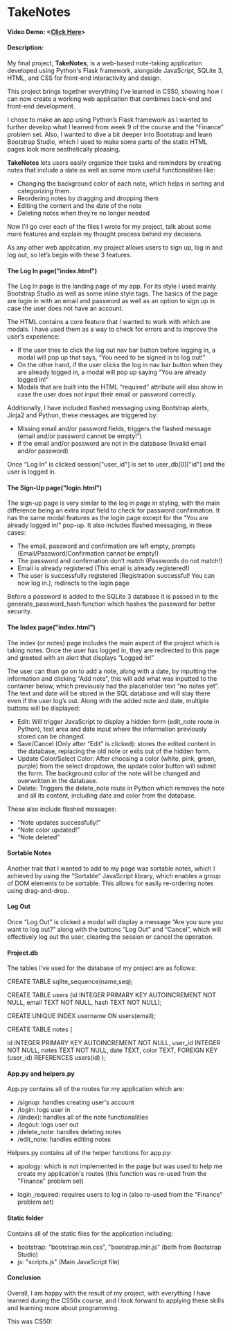 # TakeNotes
#### Video Demo:  <[Click Here](https://youtu.be/4VTulaA2yck)>
#### Description:

My final project, **TakeNotes**, is a web-based note-taking application developed using Python's Flask framework, alongside JavaScript, SQLite 3, HTML, and CSS for front-end interactivity and design.

This project brings together everything I’ve learned in CS50, showing how I can now create a working web application that combines back-end and front-end development.

I chose to make an app using Python’s Flask framework as I wanted to further develop what I learned from week 9 of the course and the “Finance” problem set. Also, I wanted to dive a bit deeper into Bootstrap and learn Bootstrap Studio, which I used to make some parts of the static HTML pages look more aesthetically pleasing.

**TakeNotes** lets users easily organize their tasks and reminders by creating notes that include a date as well as some more useful functionalities like:
-	Changing the background color of each note, which helps in sorting and categorizing them.
-	Reordering notes by dragging and dropping them
-	Editing the content and the date of the note
-	Deleting notes when they’re no longer needed

Now I’ll go over each of the files I wrote for my project, talk about some more features and explain my thought process behind my decisions.

As any other web application, my project allows users to sign up, log in and log out, so let’s begin with these 3 features.

#### The Log In page("index.html")

The Log In page is the landing page of my app.
For its style I used mainly Bootstrap Studio as well as some inline style tags.
The basics of the page are login in with an email and password as well as an option to sign up in case the user does not have an account.

The HTML contains a core feature that I wanted to work with which are modals. I have used them as a way to check for errors and to improve the user’s experience:

-	If the user tries to click the log out nav bar button before logging in, a modal will pop up that says, “You need to be signed in to log out!”
-	On the other hand, if the user clicks the log in nav bar button when they are already logged in, a modal will pop up saying “You are already logged in!”
-	Modals that are built into the HTML “required” attribute will also show in case the user does not input their email or password correctly.

Additionally, I have included flashed messaging using Bootstrap alerts, Jinja2 and Python, these messages are triggered by:

-	Missing email and/or password fields, triggers the flashed message (email and/or password cannot be empty!”)
-	If the email and/or password are not in the database (Invalid email and/or password)

Once “Log In” is clicked session["user_id"]  is set to user_db[0]["id"] and the user is logged in.

#### The Sign-Up page("login.html")

The sign-up page is very similar to the log in page in styling, with the main difference being an extra input field to check for password confirmation.
It has the same modal features as the login page except for the “You are already logged in!” pop-up.
It also includes flashed messaging, in these cases:

-	The email, password and confirmation are left empty, prompts (Email/Password/Confirmation cannot be empty!)
-	The password and confirmation don’t match (Passwords do not match!)
-	Email is already registered (This email is already registered!)
-	The user is successfully registered (Registration successful! You can now log in.), redirects to the login page

Before a password is added to the SQLite 3 database it is passed in to the generate_password_hash function which hashes the password for better security.

#### The Index page("index.html")

The index (or notes) page includes the main aspect of the project which is taking notes.
Once the user has logged in, they are redirected to this page and greeted with an alert that displays “Logged In!”

The user can than go on to add a note, along with a date, by inputting the information and clicking “Add note”, this will add what was inputted to the container below, which previously had the placeholder text “no notes yet”.
The text and date will be stored in the SQL database and will stay there even if the user log’s out.
Along with the added note and date, multiple buttons will be displayed:
-	Edit: Will trigger JavaScript to display a hidden form (edit_note route in Python), text area and date input where the information previously stored can be changed.
-	Save/Cancel (Only after “Edit” is clicked): stores the edited content in the database, replacing the old note or exits out of the hidden form.
-	Update Color/Select Color: After choosing a color (white, pink, green, purple) from the select dropdown, the update color button will submit the form. The background color of the note will be changed and overwritten in the database.
-	Delete: Triggers the delete_note route in Python which removes the note and all its content, including date and color from the database.

These also include flashed messages:
-	“Note updates successfully!”
-	“Note color updated!”
-	“Note deleted”

#### Sortable Notes

Another trait that I wanted to add to my page was sortable notes, which I achieved by using the “Sortable” JavaScript library, which enables a group of DOM elements to be sortable.
This allows for easily re-ordering notes using drag-and-drop.

#### Log Out

Once “Log Out” is clicked a modal will display a message “Are you sure you want to log out?” along with the buttons “Log Out” and “Cancel”, which will effectively log out the user, clearing the session or cancel the operation.

#### Project.db
The tables I've used for the database of my project are as follows:

CREATE TABLE sqlite_sequence(name,seq);

CREATE TABLE users (id INTEGER PRIMARY KEY AUTOINCREMENT NOT NULL, email TEXT
NOT NULL, hash TEXT NOT NULL);

CREATE UNIQUE INDEX username ON users(email);

CREATE TABLE notes (

id INTEGER PRIMARY KEY AUTOINCREMENT NOT NULL,
user_id INTEGER NOT NULL,
notes TEXT NOT NULL, date TEXT, color TEXT,
FOREIGN KEY (user_id) REFERENCES users(id)
);

#### App.py and helpers.py

App.py contains all of the routes for my application which are:

- /signup: handles creating user's account
- /login: logs user in
- /(index): handles all of the note functionalities
- /logout: logs user out
- /delete_note: handles deleting notes
- /edit_note: handles editing notes

Helpers.py contains all of the helper functions for app.py:

- apology: which is not implemented in the page but was used to help me create my application's routes (this function was re-used from the "Finance" problem set)

- login_required: requires users to log in (also re-used from the "Finance" problem set)

#### Static folder

Contains all of the static files for the application including:

- bootstrap: "bootstrap.min.css", "bootstrap.min.js" (both from Bootstrap Studio)
- js: "scripts.js" (Main JavaScript file)

#### Conclusion

Overall, I am happy with the result of my project, with everything I have learned during the CS50x course, and I look forward to applying these skills and learning more about programming.

This was CS50!
